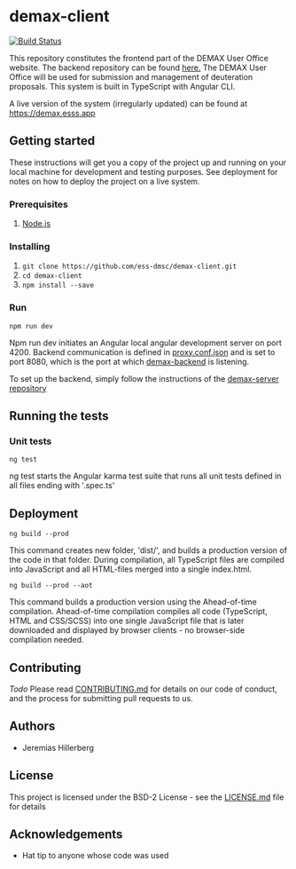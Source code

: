 # demax-client
[![Build Status](https://travis-ci.org/ess-dmsc/demax-client.svg?branch=master)](https://travis-ci.org/ess-dmsc/demax-client)

This repository constitutes the frontend part of the DEMAX User Office website. The backend repository can be found <a href="https://github.com/ess-dmsc/demax-server">here.</a>
The DEMAX User Office will be used for submission and management of deuteration proposals.
This system is built in TypeScript with Angular CLI.

A live version of the system (irregularly updated) can be found at https://demax.esss.app

## Getting started

These instructions will get you a copy of the project up and running on your local machine for development and testing purposes. See deployment for notes on how to deploy the project on a live system.

### Prerequisites
1. [Node.js](https://nodejs.org)

### Installing
1. ```git clone https://github.com/ess-dmsc/demax-client.git```
2. ```cd demax-client```
3. ```npm install --save```

### Run
```npm run dev```

Npm run dev initiates an Angular local angular development server on port 4200.
Backend communication is defined in [proxy.conf.json](https://github.com/ess-dmsc/demax-client/blob/master/proxy.conf.json) 
and is set to port 8080, which is the port at which [demax-backend](https://github.com/ess-dmsc/demax-server) is listening.

To set up the backend, simply follow the instructions of the <a href="https://github.com/ess-dmsc/demax-server">demax-server repository</a>

## Running the tests

### Unit tests
```ng test```

ng test starts the Angular karma test suite that runs all unit tests defined in all files ending with '.spec.ts'

## Deployment

```ng build --prod```

This command creates new folder, 'dist/', and builds a production version of the code in that folder. During compilation, all TypeScript files are compiled into JavaScript and all HTML-files merged into a single index.html.

```ng build --prod --aot```

This command builds a production version using the Ahead-of-time compilation. Ahead-of-time compilation compiles all code (TypeScript, HTML and CSS/SCSS) into one single JavaScript file that is later downloaded and displayed by browser clients - no browser-side compilation needed.

## Contributing

*Todo*
Please read [CONTRIBUTING.md](CONTRIBUTING.md) for details on our code of conduct, and the process for submitting pull requests to us.

## Authors

* Jeremias Hillerberg

## License

This project is licensed under the BSD-2 License - see the [LICENSE.md](LICENSE) file for details

## Acknowledgements

* Hat tip to anyone whose code was used
